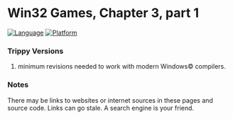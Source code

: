 # Win32 Games, Chapter 3, part 1
[![Language](https://img.shields.io/badge/Language%20-C++-blue.svg)](https://github.com/GeorgePimpleton/Win32-games/)
[![Platform](https://img.shields.io/badge/Platform%20-Win32-blue.svg)](https://github.com/GeorgePimpleton/Win32-games/)
### Trippy Versions

1. minimum revisions needed to work with modern Windows© compilers.

### Notes
There may be links to websites or internet sources in these pages and source code. Links can go stale. A search engine is your friend.
